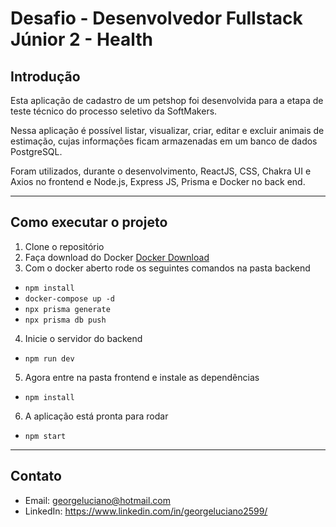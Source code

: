 # Desafio - Desenvolvedor Fullstack Júnior 2 - Health
## Introdução
Esta aplicação de cadastro de um petshop foi desenvolvida para a etapa de teste técnico do processo seletivo da SoftMakers.

Nessa aplicação é possível listar, visualizar, criar, editar e excluir animais de estimação, cujas informações ficam armazenadas em um banco de dados PostgreSQL.

Foram utilizados, durante o desenvolvimento, ReactJS, CSS, Chakra UI e Axios no frontend e Node.js, Express JS, Prisma e Docker no back end.


---
## Como executar o projeto
1. Clone o repositório
2. Faça download do Docker [Docker Download](https://www.docker.com/products/docker-desktop/)  
3. Com o docker aberto rode os seguintes comandos na pasta backend 
- ```npm install```
- ```docker-compose up -d```
- ```npx prisma generate```
- ```npx prisma db push```

4. Inicie o servidor do backend
- ```npm run dev```
5. Agora entre na pasta frontend e instale as dependências
- ```npm install```
6. A aplicação está pronta para rodar
- ```npm start```
---

## Contato
- Email: georgeluciano@hotmail.com
- LinkedIn: https://www.linkedin.com/in/georgeluciano2599/
